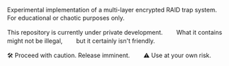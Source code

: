 
Experimental implementation of a multi-layer encrypted RAID trap system. For educational or chaotic purposes only.　　

This repository is currently under private development.　　
What it contains might not be illegal,　　
but it certainly isn't friendly.　　

🛠️ Proceed with caution. Release imminent.　　
⚠️ Use at your own risk.　　

